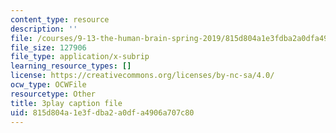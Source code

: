 ```yaml
---
content_type: resource
description: ''
file: /courses/9-13-the-human-brain-spring-2019/815d804a1e3fdba2a0dfa4906a707c80_pfZY5aDJazA.srt
file_size: 127906
file_type: application/x-subrip
learning_resource_types: []
license: https://creativecommons.org/licenses/by-nc-sa/4.0/
ocw_type: OCWFile
resourcetype: Other
title: 3play caption file
uid: 815d804a-1e3f-dba2-a0df-a4906a707c80
---
```

